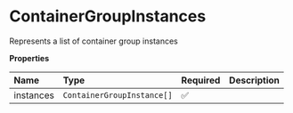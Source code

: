 # ContainerGroupInstances

Represents a list of container group instances

**Properties**

| Name      | Type                       | Required | Description |
| :-------- | :------------------------- | :------- | :---------- |
| instances | `ContainerGroupInstance[]` | ✅       |             |
